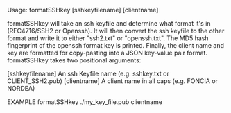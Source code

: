 Usage: formatSSHkey [sshkeyfilename] [clientname]

formatSSHkey will take an ssh keyfile and determine what format it's in (RFC4716/SSH2 or Openssh).
It will then convert the ssh keyfile to the other format and write it to either "ssh2.txt" or "openssh.txt".
The MD5 hash fingerprint of the openssh format key is printed.
Finally, the client name and key are formatted for copy-pasting into a JSON key-value pair format.
formatSSHkey takes two positional arguments:

[sshkeyfilename]                An ssh Keyfile name (e.g. sshkey.txt or CLIENT_SSH2.pub)
[clientname]                    A client name in all caps (e.g. FONCIA or NORDEA)

EXAMPLE
formatSSHkey ./my_key_file.pub clientname